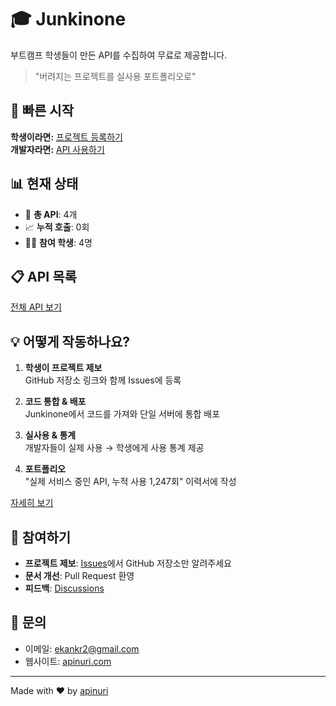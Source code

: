 # 🎓 Junkinone

부트캠프 학생들이 만든 API를 수집하여 무료로 제공합니다.

> "버려지는 프로젝트를 실사용 포트폴리오로"

## 🚀 빠른 시작

**학생이라면:** [프로젝트 등록하기](docs/for-students.md)  
**개발자라면:** [API 사용하기](docs/for-developers.md)

## 📊 현재 상태

- 🎯 **총 API**: 4개
- 📈 **누적 호출**: 0회
- 👨‍🎓 **참여 학생**: 4명

## 📋 API 목록

[전체 API 보기](docs/api-list.md)

## 💡 어떻게 작동하나요?

1. **학생이 프로젝트 제보**  
   GitHub 저장소 링크와 함께 Issues에 등록

2. **코드 통합 & 배포**  
   Junkinone에서 코드를 가져와 단일 서버에 통합 배포

3. **실사용 & 통계**  
   개발자들이 실제 사용 → 학생에게 사용 통계 제공

4. **포트폴리오**  
   "실제 서비스 중인 API, 누적 사용 1,247회" 이력서에 작성

[자세히 보기](docs/how-it-works.md)

## 🤝 참여하기

- **프로젝트 제보**: [Issues](../../issues/new/choose)에서 GitHub 저장소만 알려주세요
- **문서 개선**: Pull Request 환영
- **피드백**: [Discussions](../../discussions)

## 📧 문의

- 이메일: ekankr2@gmail.com
- 웹사이트: [apinuri.com](https://apinuri.com)

---

Made with ❤️ by [apinuri](https://github.com/ekaylab/apinuri)
